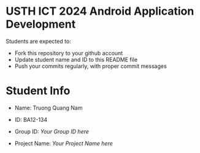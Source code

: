 USTH ICT 2024 Android Application Development
=====================================================

Students are expected to:

* Fork this repository to your github account
* Update student name and ID to this README file
* Push your commits regularly, with proper commit messages

Student Info
=======================

* Name: Truong Quang Nam
* ID: BA12-134

* Group ID: *Your Group ID here*
* Project Name: *Your Project Name here*
